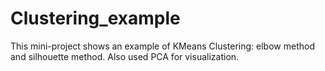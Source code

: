 # Clustering_example
This mini-project shows an example of KMeans Clustering: elbow method and silhouette method. Also used PCA for visualization.
